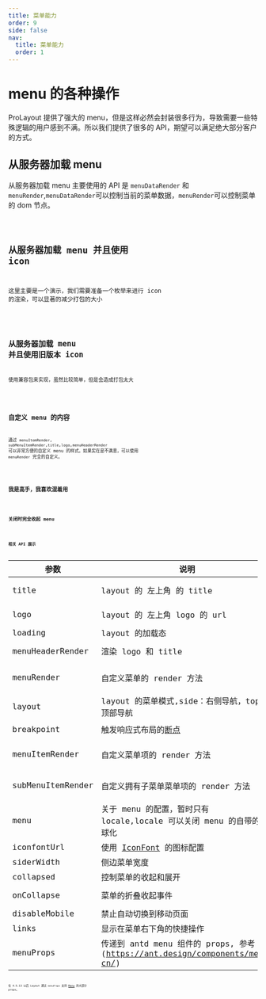 ```yaml
---
title: 菜单能力
order: 9
side: false
nav:
  title: 菜单能力
  order: 1
---
```


# menu 的各种操作

ProLayout 提供了强大的 menu，但是这样必然会封装很多行为，导致需要一些特殊逻辑的用户感到不满。所以我们提供了很多的 API，期望可以满足绝大部分客户的方式。

## 从服务器加载 menu

从服务器加载 menu 主要使用的 API 是 `menuDataRender` 和 `menuRender`,`menuDataRender`可以控制当前的菜单数据，`menuRender`可以控制菜单的 dom 节点。

<code src="./demo/dynamicMenu.tsx" />

## 从服务器加载 menu 并且使用 icon

这里主要是一个演示，我们需要准备一个枚举来进行 icon 的渲染，可以显著的减少打包的大小

<code src="./demo/antd@4MenuIconFormServe.tsx" />

## 从服务器加载 menu 并且使用旧版本 icon

使用兼容包来实现，虽然比较简单，但是会造成打包太大

<code src="./demo/antd@3MenuIconFormServe.tsx" />

## 自定义 menu 的内容

通过 `menuItemRender`, `subMenuItemRender`,`title`,`logo`,`menuHeaderRender` 可以非常方便的自定义 menu 的样式。如果实在是不满意，可以使用 `menuRender` 完全的自定义。

<code src="./demo/customizeMenu.tsx" />

## 我是高手，我喜欢混着用

<code src="./demo/materialMenu.tsx" />

## 关闭时完全收起 menu

<code src="./demo/hideMenu.tsx" />

## 相关 API 展示

| 参数 | 说明 | 类型 | 默认值 |
| --- | --- | --- | --- |
| title | layout 的 左上角 的 title | ReactNode | `'Ant Design Pro'` |
| logo | layout 的 左上角 logo 的 url | ReactNode \| ()=>ReactNode | - |
| loading | layout 的加载态 | boolean | - |
| menuHeaderRender | 渲染 logo 和 title | ReactNode \| (logo,title)=>ReactNode | - |
| menuRender | 自定义菜单的 render 方法 | (props: HeaderViewProps) => ReactNode | - |
| layout | layout 的菜单模式,side：右侧导航，top：顶部导航 | 'side' \| 'top' | `'side'` |
| breakpoint | 触发响应式布局的[断点](https://ant.design/components/grid-cn/#Col) | `Enum { 'xs', 'sm', 'md', 'lg', 'xl', 'xxl' }` | `lg` |
| menuItemRender | 自定义菜单项的 render 方法 | (itemProps: MenuDataItem) => ReactNode | - |
| subMenuItemRender | 自定义拥有子菜单菜单项的 render 方法 | (itemProps: MenuDataItem) => ReactNode | - |
| menu | 关于 menu 的配置，暂时只有 locale,locale 可以关闭 menu 的自带的全球化 | { locale: boolean, defaultOpenAll: boolean } | `{ locale: true }` |
| iconfontUrl | 使用 [IconFont](https://ant.design/components/icon-cn/#components-icon-demo-iconfont) 的图标配置 | string | - |
| siderWidth | 侧边菜单宽度 | number | 256 |
| collapsed | 控制菜单的收起和展开 | boolean | true |
| onCollapse | 菜单的折叠收起事件 | (collapsed: boolean) => void | - |
| disableMobile | 禁止自动切换到移动页面 | boolean | false |
| links | 显示在菜单右下角的快捷操作 | ReactNode[] | - |
| menuProps | 传递到 antd menu 组件的 props, 参考 (https://ant.design/components/menu-cn/) | MenuProps | undefined |

在 4.5.13 以后 Layout 通过 `menuProps` 支持 [Menu](https://ant.design/components/menu-cn/#Menu) 的大部分 props。
